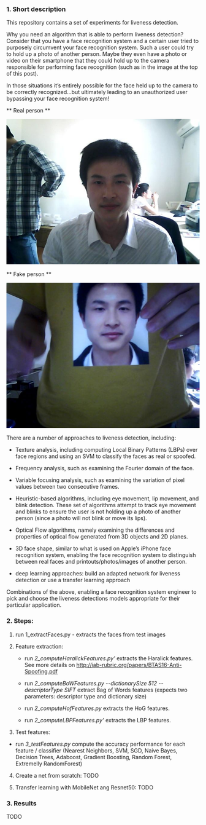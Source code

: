### 1. Short description

This repository contains a set of experiments for liveness detection.

Why you need an algorithm that is able to perform liveness detection? Consider that you have a face recognition system and a certain user tried to purposely circumvent your face recognition system. Such a user could try to hold up a photo of another person. Maybe they even have a photo or video on their smartphone that they could hold up to the camera responsible for performing face recognition (such as in the image at the top of this post).

In those situations it’s entirely possible for the face held up to the camera to be correctly recognized…but ultimately leading to an unauthorized user bypassing your face recognition system!

** Real person **

![Real face](db/ClientRaw/0001/0001_00_00_01_0.jpg)

** Fake person **

![Fake face](db/ImposterRaw/0001/0001_00_00_01_0.jpg)


There are a number of approaches to liveness detection, including:

- Texture analysis, including computing Local Binary Patterns (LBPs) over face regions and using an SVM to classify the faces as real or spoofed.

- Frequency analysis, such as examining the Fourier domain of the face.

- Variable focusing analysis, such as examining the variation of pixel values between two consecutive frames.


-  Heuristic-based algorithms, including eye movement, lip movement, and blink detection. These set of algorithms attempt to track eye movement and blinks to ensure the user is not holding up a photo of another person (since a photo will not blink or move its lips).


-  Optical Flow algorithms, namely examining the differences and properties of optical flow generated from 3D objects and 2D planes.


- 3D face shape, similar to what is used on Apple’s iPhone face recognition system, enabling the face recognition system to distinguish between real faces and printouts/photos/images of another person.

- deep learning approaches: build an adapted network for liveness detection or use a transfer learning approach


Combinations of the above, enabling a face recognition system engineer to pick and choose the liveness detections models appropriate for their particular application.

### 2. Steps:

1) run 1_extractFaces.py  - extracts the faces from test images


2) Feature extraction:

   - run *2_computeHaralickFeatures.py'*  extracts the Haralick features. See more details on http://iab-rubric.org/papers/BTAS16-Anti-Spoofing.pdf
   
   - run *2_computeBoWFeatures.py --dictionarySize 512 --descriptorType SIFT*  extract Bag of Words features (expects two parameters: descriptor type and dictionary size)
   
   - run *2_computeHofFeatures.py*  extracts the HoG features. 
   
   - run *2_computeLBPFeatures.py'*  extracts the LBP features. 
   
3) Test features:
-  run *3_testFeatures.py*  compute the accuracy performance for each feature / classifier (Nearest Neighbors, SVM, SGD, Naive Bayes, Decision Trees, Adaboost, Gradient Boosting, Random Forest, Extremelly RandomForest)

4) Create a net from scratch: TODO
   
5) Transfer learning with MobileNet ang Resnet50: TODO

### 3. Results

TODO 
   
   
